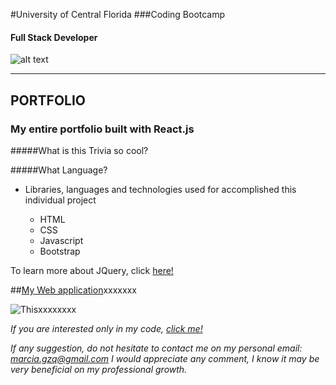 #University of Central Florida
###Coding Bootcamp 
#### Full Stack Developer 
![alt text](https://portfolium1.cloudimg.io/s/crop/128x128/https://cdn.portfolium.com/ugcs3%2Fedu%2F9tDF4wvqRdewUvBbZ97x_PegasusBrightGold150x150.png "Logo Title Text 1")
- - - - - - - - - - - - - - - - - - - - - - - - - - - - - - - - - - - - - - - - -

## PORTFOLIO
### My entire portfolio built with React.js


#####What is this Trivia so cool?
 


#####What Language?

*  Libraries, languages and technologies used for accomplished this individual project

    * HTML
    * CSS
    * Javascript
    * Bootstrap



To learn more about JQuery, click [here!](https://api.jquery.com/)



##[My Web application](https://github.com/Marciagzq/Portfolio)xxxxxxx


![This](./images/trivia.png)xxxxxxxx

*If you are interested only in my code, [click me!](https://github.com/Marciagzq/Portfolio)*




*If any suggestion, do not hesitate to contact me on my personal email: marcia.gzq@gmail.com
I would appreciate any comment, I know it may be very beneficial on my professional growth.*

